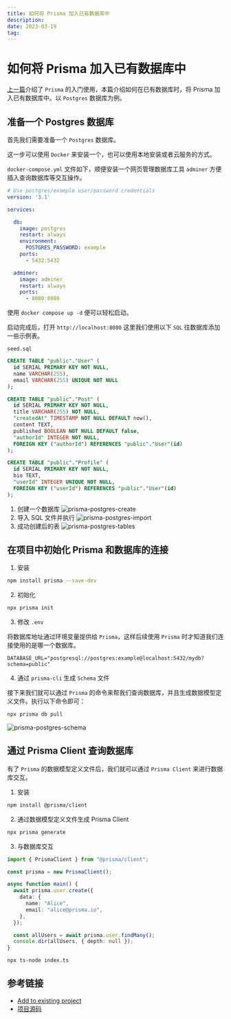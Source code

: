 ```yaml
---
title: 如何将 Prisma 加入已有数据库中
description: 
date: 2023-03-19
tag: 
---
```


# 如何将 Prisma 加入已有数据库中

[上一篇](https://juejin.cn/post/7209472157504028732)介绍了 `Prisma` 的入门使用，本篇介绍如何在已有数据库时，将 Prisma 加入已有数据库中。以 `Postgres` 数据库为例。

## 准备一个 Postgres 数据库

首先我们需要准备一个 `Postgres` 数据库。

这一步可以使用 `Docker` 来安装一个，也可以使用本地安装或者云服务的方式。

`docker-compose.yml` 文件如下，顺便安装一个网页管理数据库工具 `adminer` 方便插入查询数据库等交互操作。

```yml
# Use postgres/example user/password credentials
version: '3.1'

services:

  db:
    image: postgres
    restart: always
    environment:
      POSTGRES_PASSWORD: example
    ports:
      - 5432:5432

  adminer:
    image: adminer
    restart: always
    ports:
      - 8080:8080
```

使用 `docker compose up -d` 便可以轻松启动。

启动完成后，打开 `http://localhost:8080` 这里我们使用以下 `SQL` 往数据库添加一些示例表。

`seed.sql`

```sql
CREATE TABLE "public"."User" (
  id SERIAL PRIMARY KEY NOT NULL,
  name VARCHAR(255),
  email VARCHAR(255) UNIQUE NOT NULL
);

CREATE TABLE "public"."Post" (
  id SERIAL PRIMARY KEY NOT NULL,
  title VARCHAR(255) NOT NULL,
  "createdAt" TIMESTAMP NOT NULL DEFAULT now(),
  content TEXT,
  published BOOLEAN NOT NULL DEFAULT false,
  "authorId" INTEGER NOT NULL,
  FOREIGN KEY ("authorId") REFERENCES "public"."User"(id)
);

CREATE TABLE "public"."Profile" (
  id SERIAL PRIMARY KEY NOT NULL,
  bio TEXT,
  "userId" INTEGER UNIQUE NOT NULL,
  FOREIGN KEY ("userId") REFERENCES "public"."User"(id)
);
```

1. 创建一个数据库
![prisma-postgres-create](/images/minigame/prisma-postgres-create.png)
2. 导入 SQL 文件并执行
![prisma-postgres-import](/images/minigame/prisma-postgres-import.png)
3. 成功创建后的表
![prisma-postgres-tables](/images/minigame/prisma-postgres-tables.png)

## 在项目中初始化 Prisma 和数据库的连接

1. 安装

```bash
npm install prisma --save-dev 
```

2. 初始化

```bash
npx prisma init
```

3. 修改 `.env`

将数据库地址通过环境变量提供给 `Prisma`，这样后续使用 `Prisma` 时才知道我们连接使用的是哪一个数据库。

```env
DATABASE_URL="postgresql://postgres:example@localhost:5432/mydb?schema=public"
```

4. 通过 `prisma-cli` 生成 `Schema` 文件

接下来我们就可以通过 `Prisma` 的命令来帮我们查询数据库，并且生成数据模型定义文件。执行以下命令即可：

```bash
npx prisma db pull
```

![prisma-postgres-schema](/images/minigame/prisma-postgres-schema.png)

## 通过 Prisma Client 查询数据库

有了 `Prisma` 的数据模型定义文件后，我们就可以通过 `Prisma Client` 来进行数据库交互。

1. 安装

```bash
npm install @prisma/client
```

2. 通过数据模型定义文件生成 Prisma Client

```bash
npx prisma generate
```

3. 与数据库交互

```typescript
import { PrismaClient } from "@prisma/client";

const prisma = new PrismaClient();

async function main() {
  await prisma.user.create({
    data: {
      name: "Alice",
      email: "alice@prisma.io",
    },
  });

  const allUsers = await prisma.user.findMany();
  console.dir(allUsers, { depth: null });
}
```

```bash
npx ts-node index.ts
```

## 参考链接

- [Add to existing project](https://www.prisma.io/docs/getting-started/setup-prisma/add-to-existing-project/relational-databases-typescript-postgres)
- [项目源码](https://github.com/OXXD/prisma-postgres-demo)
